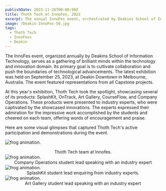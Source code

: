 ```yaml
---
publishDate: 2023-11-26T00:00:00Z
title: Thoth Tech at InnoFes, 2023
excerpt: The annual InnoFes event, orchestrated by Deakins School of Information Technology, stands as a beacon for innovation, uniting tech enthusiasts to push the boundaries of technological breakthroughs.
image: /Deakin-InnoFes-50.jpg
tags:
  - Thoth Tech
  - InnoFess
  - Deakin
---
```


The InnoFes event, organized annually by Deakins School of Information Technology, serves as a gathering of brilliant minds within the technology and innovation domain. Its primary goal is to cultivate collaboration and push the boundaries of technological advancements. The latest exhibition was held on September 25, 2023, at Deakin Downtown in Melbourne, Australia. The event featured representations from all Capstone projects.

At this year's exhibition, Thoth Tech took the spotlight, showcasing several of its products: SplashKit, OnTrack, Art Gallery, CourseFlow, and Company Operations. These products were presented to industry experts, who were captivated by the showcased innovations. The experts expressed their admiration for the impressive work accomplished by the students and cheered on each team, offering words of encouragement and praise.

Here are some visual glimpses that captured Thoth Tech's active participation and demonstrations during the event.

<img src="/Deakin-InnoFes-104.jpg" alt="frog animation."/><center><caption>Thoth Tech team at Innofes.</caption></center>
<img src="/Deakin InnoFes-89.jpg" alt="frog animation."/><center><caption>Company Operations student lead speaking with an industry expert</caption></center>
<img src="/Deakin-InnoFes-166.jpg" alt="frog animation."/><center><caption>SplashKit student lead enquiring from industry experts.</caption></center>
<img src="/Deakin-InnoFes-63.jpg" alt="frog animation."/><center><caption>Art Gallery student lead speaking with an industry expert</caption></center>
